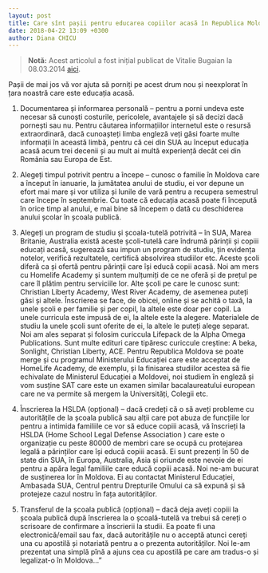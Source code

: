 ```yaml
---
layout: post
title: Care sînt pașii pentru educarea copiilor acasă în Republica Moldova?
date: 2018-04-22 13:09 +0300
author: Diana CHICU
---
```


> **Notă:** Acest articolul a fost inițial publicat de Vitalie Bugaian la 08.03.2014
> [aici](https://moldovacrestina.md/pasi-pentru-educarea-copiilor-acasa-in-republica-moldova/).

Pașii de mai jos vă vor ajuta să porniți pe acest drum nou și neexplorat în țara
noastră care este educația acasă.

<!-- excerpt -->

1) Documentarea și informarea personală – pentru a porni undeva este necesar să
cunoști costurile, pericolele, avantajele și să decizi dacă pornești sau nu.
Pentru căutarea informațiilor internetul este o resursă extraordinară, dacă
cunoașteți limba engleză veți găsi foarte multe informații în această limbă,
pentru că cei din SUA au început educația acasă acum trei decenii și au mult ai
multă experiență decât cei din România sau Europa de Est.

2) Alegeți timpul potrivit pentru a începe – cunosc o familie în Moldova care
a început în ianuarie, la jumătatea anului de studiu, ei vor depune un efort mai
mare și vor utiliza și lunile de vară pentru a recupera semestrul care începe în
septembrie. Cu toate că educația acasă poate fi începută în orice timp al
anului, e mai bine să începem o dată cu deschiderea anului școlar în școala
publică.

3) Alegeți un program de studiu și școala-tutelă potrivită – în SUA, Marea
Britanie, Australia există aceste școli-tutelă care îndrumă părinții și copiii
educați acasă, sugerează sau impun un program de studiu, țin evidența notelor,
verifică rezultatele, certifică absolvirea studiilor etc. Aceste școli diferă ca
și ofertă pentru părinții care își educă copii acasă. Noi am mers cu Homelife
Academy și suntem mulțumiți de ce ne oferă și de prețul pe care îl plătim pentru
serviciile lor. Alte școli pe care le cunosc sunt: Christian Liberty Academy,
West River Academy, de asemenea puteți găsi și altele. Înscrierea se face, de
obicei, online și se achită o taxă, la unele școli e per familie și per copil,
la altele este doar per copil. La unele curricula este impusă de ei, la altele
este la alegere. Materialele de studiu la unele școli sunt oferite de ei,  la
altele le puteți alege separat. Noi am ales separat și folosim curiccula
Lifepack de la Alpha Omega Publications. Sunt multe edituri care tipăresc
curiccule creștine: A beka, Sonlight, Christian Liberty, ACE. Pentru Republica
Moldova se poate merge și cu programul Ministerului Educației care este acceptat
de HomeLife Academy, de exemplu, și la finisarea studiilor acestea să fie
echivalate de Ministerul Educației a Moldovei, noi studiem în engleză și vom
susține SAT care este un examen similar bacalaureatului european care ne va
permite să mergem la Universități, Colegii etc.

4) Înscrierea la HSLDA (opțional) – dacă credeți că o să aveți probleme cu
autoritățile de la școala publică sau alții care pot abuza de funcțiile lor
pentru a intimida familiile ce vor să educe copiii acasă, vă înscrieți la HSLDA
(Home School Legal Defense Association ) care este o organizație cu peste 80000
de membri care se ocupă cu protejarea legală a părinților care își educă copiii
acasă. Ei sunt prezenți în 50 de state din SUA, în Europa, Australia, Asia și
oriunde este nevoie de ei pentru a apăra legal familiile care educă copiii
acasă. Noi ne-am bucurat de susținerea lor în Moldova. Ei au contactat
Ministerul Educației, Ambasada SUA, Centrul pentru  Drepturile Omului ca să
expună și să protejeze cazul nostru în fața autorităților.

5) Transferul de la școala publică (opțional) – dacă deja aveți copiii la școala
publică după înscrierea la o școală-tutelă va trebui să cereți o scrisoare de
confirmare a înscrierii la studii. Ea poate fi una electronică/email sau fax,
dacă autoritățile nu o acceptă atunci cereți una cu apostilă și notariată pentru
a o prezenta autorităților. Noi le-am prezentat una simplă pînă a ajuns cea cu
apostilă pe care am tradus-o și legalizat-o în Moldova...”
